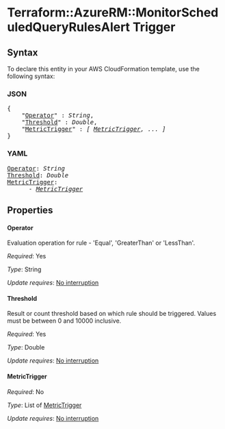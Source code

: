 # Terraform::AzureRM::MonitorScheduledQueryRulesAlert Trigger

## Syntax

To declare this entity in your AWS CloudFormation template, use the following syntax:

### JSON

<pre>
{
    "<a href="#operator" title="Operator">Operator</a>" : <i>String</i>,
    "<a href="#threshold" title="Threshold">Threshold</a>" : <i>Double</i>,
    "<a href="#metrictrigger" title="MetricTrigger">MetricTrigger</a>" : <i>[ <a href="trigger-metrictrigger.md">MetricTrigger</a>, ... ]</i>
}
</pre>

### YAML

<pre>
<a href="#operator" title="Operator">Operator</a>: <i>String</i>
<a href="#threshold" title="Threshold">Threshold</a>: <i>Double</i>
<a href="#metrictrigger" title="MetricTrigger">MetricTrigger</a>: <i>
      - <a href="trigger-metrictrigger.md">MetricTrigger</a></i>
</pre>

## Properties

#### Operator

Evaluation operation for rule - 'Equal', 'GreaterThan' or 'LessThan'.

_Required_: Yes

_Type_: String

_Update requires_: [No interruption](https://docs.aws.amazon.com/AWSCloudFormation/latest/UserGuide/using-cfn-updating-stacks-update-behaviors.html#update-no-interrupt)

#### Threshold

Result or count threshold based on which rule should be triggered.  Values must be between 0 and 10000 inclusive.

_Required_: Yes

_Type_: Double

_Update requires_: [No interruption](https://docs.aws.amazon.com/AWSCloudFormation/latest/UserGuide/using-cfn-updating-stacks-update-behaviors.html#update-no-interrupt)

#### MetricTrigger

_Required_: No

_Type_: List of <a href="trigger-metrictrigger.md">MetricTrigger</a>

_Update requires_: [No interruption](https://docs.aws.amazon.com/AWSCloudFormation/latest/UserGuide/using-cfn-updating-stacks-update-behaviors.html#update-no-interrupt)

